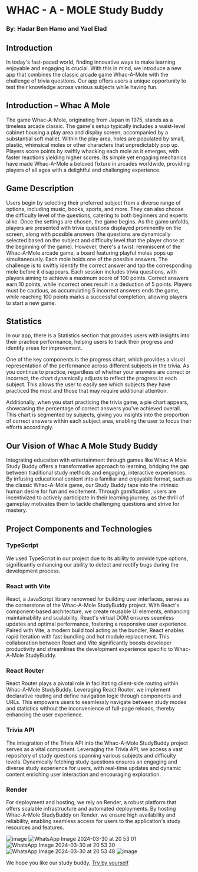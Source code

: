 # WHAC - A - MOLE Study Buddy


### By: Hadar Ben Hamo and Yael Elad




## Introduction

In today's fast-paced world, finding innovative ways to make learning enjoyable and engaging is crucial. With this in mind, we introduce a new app that combines the classic arcade game Whac-A-Mole with the challenge of trivia questions. Our app offers users a unique opportunity to test their knowledge across various subjects while having fun.


## Introduction – Whac A Mole

The game Whac-A-Mole, originating from Japan in 1975, stands as a timeless arcade classic. The game's setup typically includes a waist-level cabinet housing a play area and display screen, accompanied by a substantial soft mallet. Within the play area, holes are populated by small, plastic, whimsical moles or other characters that unpredictably pop up. Players score points by swiftly whacking each mole as it emerges, with faster reactions yielding higher scores. Its simple yet engaging mechanics have made Whac-A-Mole a beloved fixture in arcades worldwide, providing players of all ages with a delightful and challenging experience.


## Game Description

Users begin by selecting their preferred subject from a diverse range of options, including music, books, sports, and more. They can also choose the difficulty level of the questions, catering to both beginners and experts alike. Once the settings are chosen, the game begins.
As the game unfolds, players are presented with trivia questions displayed prominently on the screen, along with possible answers (the questions are dynamically selected based on the subject and difficulty level that the player chose at the beginning of the game).
However, there's a twist: reminiscent of the Whac-A-Mole arcade game, a board featuring playful moles pops up simultaneously. Each mole holds one of the possible answers.
The challenge is to swiftly identify the correct answer and tap the corresponding mole before it disappears.
Each session includes trivia questions, with players aiming to achieve a maximum score of 100 points. Correct answers earn 10 points, while incorrect ones result in a deduction of 5 points. Players must be cautious, as accumulating 5 incorrect answers ends the game, while reaching 100 points marks a successful completion, allowing players to start a new game.


## Statistics

In our app, there is a Statistics section that provides users with insights into their practice performance, helping users to track their progress and identify areas for improvement.

One of the key components is the progress chart, which provides a visual representation of the performance across different subjects in the trivia. As you continue to practice, regardless of whether your answers are correct or incorrect, the chart dynamically adjusts to reflect the progress in each subject. This allows the user to easily see which subjects they have practiced the most and those that may require additional attention. 

Additionally, when you start practicing the trivia game, a pie chart appears, showcasing the percentage of correct answers you've achieved overall. This chart is segmented by subjects, giving you insights into the proportion of correct answers within each subject area, enabling the user to focus their efforts accordingly.


## Our Vision of Whac A Mole Study Buddy
Integrating education with entertainment through games like Whac A Mole Study Buddy offers a transformative approach to learning, bridging the gap between traditional study methods and engaging, interactive experiences. By infusing educational content into a familiar and enjoyable format, such as the classic Whac-A-Mole game, our Study Buddy taps into the intrinsic human desire for fun and excitement. Through gamification, users are incentivized to actively participate in their learning journey, as the thrill of gameplay motivates them to tackle challenging questions and strive for mastery.


## Project Components and Technologies

### TypeScript
We used TypeScript in our project due to its ability to provide type options, significantly enhancing our ability to detect and rectify bugs during the development process.
### React with Vite
React, a JavaScript library renowned for building user interfaces, serves as the cornerstone of the Whac-A-Mole StudyBuddy project. With React's component-based architecture, we create reusable UI elements, enhancing maintainability and scalability. React's virtual DOM ensures seamless updates and optimal performance, fostering a responsive user experience. Paired with Vite, a modern build tool acting as the bundler, React enables rapid iteration with fast bundling and hot module replacement. This collaboration between React and Vite significantly boosts developer productivity and streamlines the development experience specific to Whac-A-Mole StudyBuddy.
### React Router
React Router plays a pivotal role in facilitating client-side routing within Whac-A-Mole StudyBuddy. Leveraging React Router, we implement declarative routing and define navigation logic through components and URLs. This empowers users to seamlessly navigate between study modes and statistics without the inconvenience of full-page reloads, thereby enhancing the user experience.
### Trivia API
The integration of the Trivia API into the Whac-A-Mole StudyBuddy project serves as a vital component. Leveraging the Trivia API, we access a vast repository of study questions spanning various subjects and difficulty levels. Dynamically fetching study questions ensures an engaging and diverse study experience for users, with real-time updates and dynamic content enriching user interaction and encouraging exploration.
### Render
For deployment and hosting, we rely on Render, a robust platform that offers scalable infrastructure and automated deployments. By hosting Whac-A-Mole StudyBuddy on Render, we ensure high availability and reliability, enabling seamless access for users to the application's study resources and features.

![image](https://github.com/hadiBH/Whac-A-Mole-Study-Buddy/assets/97242311/795264ba-d280-477c-9c06-499b2a3f8241)
![WhatsApp Image 2024-03-30 at 20 53 01](https://github.com/hadiBH/Whac-A-Mole-Study-Buddy/assets/97242311/0d65d680-11ab-4e33-9501-cb801a215a99)
![WhatsApp Image 2024-03-30 at 20 53 30](https://github.com/hadiBH/Whac-A-Mole-Study-Buddy/assets/97242311/83fedd96-25f1-47e6-bb04-4cfac4eb38b6)
![WhatsApp Image 2024-03-30 at 20 53 48](https://github.com/hadiBH/Whac-A-Mole-Study-Buddy/assets/97242311/c1c11232-c72f-494d-9642-0cfc57c3898b)
![image](https://github.com/hadiBH/Whac-A-Mole-Study-Buddy/assets/97242311/10568114-5768-460d-8efb-f2b14853dd84)

We hope you like our study buddy,
[Try by yourself](https://trivia2-u5rb.onrender.com)



